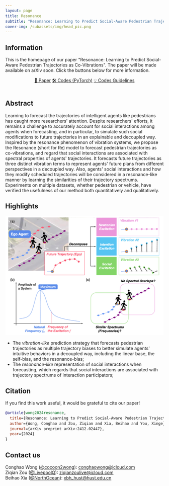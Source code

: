```yaml
---
layout: page
title: Resonance
subtitle: "Resonance: Learning to Predict Social-Aware Pedestrian Trajectories as Co-Vibrations"
cover-img: /subassets/img/head_pic.png
---
```

<!--
 * @Author: Ziqian Zou
 * @Date: 2024-05-31 15:53:21
 * @LastEditors: Conghao Wong
 * @LastEditTime: 2024-12-04 14:47:07
 * @Description: file content
 * @Github: https://github.com/LivepoolQ
 * Copyright 2024 Ziqian Zou, All Rights Reserved.
-->

## Information

This is the homepage of our paper "Resonance: Learning to Predict Social-Aware Pedestrian Trajectories as Co-Vibrations".
The paper will be made available on arXiv soon.
Click the buttons below for more information.

<div style="text-align: center;">
    <a class="btn btn-colorful btn-lg" href="https://arxiv.org/abs/2412.02447">📖 Paper</a>
    <!-- <a class="btn btn-colorful btn-lg" href="https://github.com/cocoon2wong/SocialCirclePlus">📖 Supplemental Materials (TBA)</a>
    <br><br> -->
    <a class="btn btn-colorful btn-lg" href="https://github.com/cocoon2wong/Re">🛠️ Codes (PyTorch)</a>
    <a class="btn btn-colorful btn-lg" href="./guidelines">💡 Codes Guidelines</a>
    <br><br>
</div>

## Abstract

Learning to forecast the trajectories of intelligent agents like pedestrians has caught more researchers' attention.
Despite researchers' efforts, it remains a challenge to accurately account for social interactions among agents when forecasting, and in particular, to simulate such social modifications to future trajectories in an explainable and decoupled way.
Inspired by the resonance phenomenon of vibration systems, we propose the Resonance (short for Re) model to forecast pedestrian trajectories as co-vibrations, and regard that social interactions are associated with spectral properties of agents' trajectories.
It forecasts future trajectories as three distinct vibration terms to represent agents' future plans from different perspectives in a decoupled way.
Also, agents' social interactions and how they modify scheduled trajectories will be considered in a resonance-like manner by learning the similarities of their trajectory spectrums.
Experiments on multiple datasets, whether pedestrian or vehicle, have verified the usefulness of our method both quantitatively and qualitatively.

## Highlights

![Motivation of the Resonance Model](./subassets/img/fig_method.png)

- The *vibration-like* prediction strategy that forecasts pedestrian trajectories as multiple trajectory biases to better simulate agents' intuitive behaviors in a decoupled way, including the linear base, the self-bias, and the resonance-bias;
- The *resonance-like* representation of social interactions when forecasting, which regards that social interactions are associated with trajectory spectrums of interaction participators;

## Citation

If you find this work useful, it would be grateful to cite our paper!

```bib
@article{wong2024resonance,
  title={Resonance: Learning to Predict Social-Aware Pedestrian Trajectories as Co-Vibrations},
  author={Wong, Conghao and Zou, Ziqian and Xia, Beihao and You, Xinge},
  journal={arXiv preprint arXiv:2412.02447},
  year={2024}
}
```

## Contact us

Conghao Wong ([@cocoon2wong](https://github.com/cocoon2wong)): conghaowong@icloud.com  
Ziqian Zou ([@LivepoolQ](https://github.com/LivepoolQ)): ziqianzoulive@icloud.com  
Beihao Xia ([@NorthOcean](https://github.com/NorthOcean)): xbh_hust@hust.edu.cn
